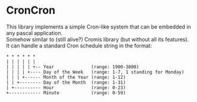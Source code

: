 # CronCron
This library implements a simple Cron-like system that can be embedded in any pascal application.<br />
Somehow similar to (still alive?) Cromis library (but without all its features).<br />
It can handle a standard Cron schedule string in the format:
```
* * * * * *
| | | | | |
| | | | | +-- Year              (range: 1900-3000)
| | | | +---- Day of the Week   (range: 1-7, 1 standing for Monday)
| | | +------ Month of the Year (range: 1-12)
| | +-------- Day of the Month  (range: 1-31)
| +---------- Hour              (range: 0-23)
+------------ Minute            (range: 0-59)
```
